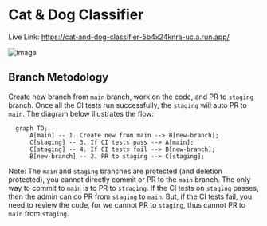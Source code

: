 # Cat & Dog Classifier
Live Link: https://cat-and-dog-classifier-5b4x24knra-uc.a.run.app/

![image](https://github.com/AlisterBaroi/cat_and_dog_classifier/assets/44337842/da972ac3-c403-464a-a07e-c8151fa461da)


## Branch Metodology
Create new branch from `main` branch, work on the code, and PR to `staging` branch. Once all the CI tests run successfully, the `staging` will auto PR to `main`. The diagram below illustrates the flow:

```mermaid
  graph TD;
      A[main] -- 1. Create new from main --> B[new-branch];
      C[staging] -- 3. If CI tests pass --> A[main];
      C[staging] -- 4. If CI tests fail --> B[new-branch];
      B[new-branch] -- 2. PR to staging --> C[staging];
```
Note: The `main` and `staging` branches are protected (and deletion protected), you cannot directly commit or PR to the `main` branch. The only way to commit to `main` is to PR to `straging`. If the CI tests on `staging` passes, then the admin can do PR from `staging` to `main`. But, if the CI tests fail, you need to review the code, for we cannot PR to `staging`, thus cannot PR to `main` from `staging`.
